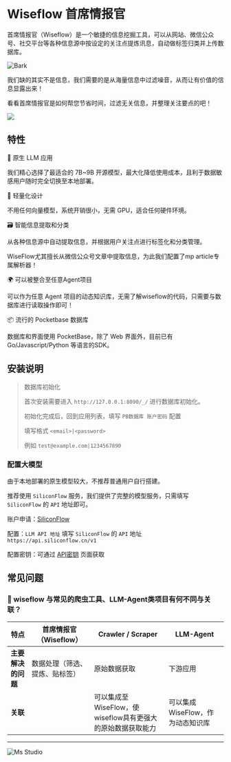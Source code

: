 # Wiseflow 首席情报官

首席情报官（Wiseflow）是一个敏捷的信息挖掘工具，可以从网站、微信公众号、社交平台等各种信息源中按设定的关注点提炼讯息，自动做标签归类并上传数据库。

![Bark](https://file.lifebus.top/imgs/wiseflow_cover.png)

我们缺的其实不是信息，我们需要的是从海量信息中过滤噪音，从而让有价值的信息显露出来！

看看首席情报官是如何帮您节省时间，过滤无关信息，并整理关注要点的吧！

![](https://img.shields.io/badge/%E6%96%B0%E7%96%86%E8%90%8C%E6%A3%AE%E8%BD%AF%E4%BB%B6%E5%BC%80%E5%8F%91%E5%B7%A5%E4%BD%9C%E5%AE%A4-%E6%8F%90%E4%BE%9B%E6%8A%80%E6%9C%AF%E6%94%AF%E6%8C%81-blue)

## 特性

🚀 原生 LLM 应用

我们精心选择了最适合的 7B~9B 开源模型，最大化降低使用成本，且利于数据敏感用户随时完全切换至本地部署。

🌱 轻量化设计

不用任何向量模型，系统开销很小，无需 GPU，适合任何硬件环境。

🗃️ 智能信息提取和分类

从各种信息源中自动提取信息，并根据用户关注点进行标签化和分类管理。

WiseFlow尤其擅长从微信公众号文章中提取信息，为此我们配置了mp article专属解析器！

🌍 可以被整合至任意Agent项目

可以作为任意 Agent 项目的动态知识库，无需了解wiseflow的代码，只需要与数据库进行读取操作即可！

📦 流行的 Pocketbase 数据库

数据库和界面使用 PocketBase，除了 Web 界面外，目前已有 Go/Javascript/Python 等语言的SDK。

## 安装说明

> 数据库初始化
>
> 首次安装需要进入 `http://127.0.0.1:8090/_/` 进行数据库初始化。
>
> 初始化完成后，回到应用列表，填写 `PB数据库 账户密码` 配置
>
> 填写格式 `<email>|<password>`
>
> 例如 `test@example.com|1234567890`

### 配置大模型

由于本地部署的原生模型较大，不推荐普通用户自行搭建。

推荐使用 `SiliconFlow` 服务，我们提供了完整的模型服务，只需填写 `SiliconFlow` 的 `API` 地址即可。

账户申请：[SiliconFlow](https://cloud.siliconflow.cn?referrer=clzusc8v803r712nttz3gbfq5)

配置：`LLM API 地址` 填写 `SiliconFlow` 的 `API` 地址 `https://api.siliconflow.cn/v1`

配置密钥：可通过 [API密钥](https://cloud.siliconflow.cn/account/ak) 页面获取

## 常见问题

### 🔄 wiseflow 与常见的爬虫工具、LLM-Agent类项目有何不同与关联？

| 特点          | 首席情报官（Wiseflow） | Crawler / Scraper                     | LLM-Agent            |
|-------------|-----------------|---------------------------------------|----------------------|
| **主要解决的问题** | 数据处理（筛选、提炼、贴标签） | 原始数据获取                                | 下游应用                 |
| **关联**      |                 | 可以集成至WiseFlow，使wiseflow具有更强大的原始数据获取能力 | 可以集成WiseFlow，作为动态知识库 |

---

![Ms Studio](https://file.lifebus.top/imgs/ms_blank_001.png)
